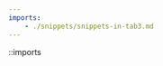 ```yaml
---
imports:
    - ./snippets/snippets-in-tab3.md
---
```


<!-- You should see a tree view. This is the Imports.tsx component -->

::imports
